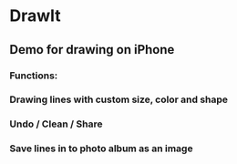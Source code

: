 # DrawIt
## Demo for drawing on iPhone

### Functions:
### Drawing lines with custom size, color and shape
### Undo / Clean / Share
### Save lines in to photo album as an image

